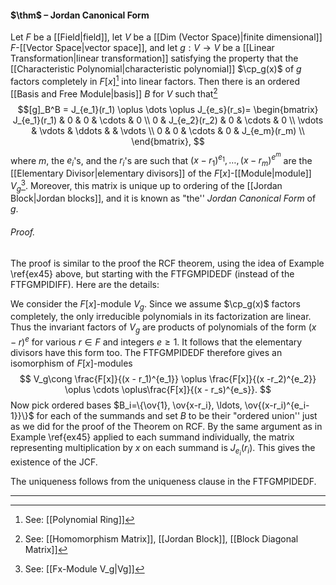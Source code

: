 #### $\thm$ – Jordan Canonical Form
Let $F$ be a [[Field|field]], let $V$ be a [[Dim (Vector Space)|finite dimensional]] $F$-[[Vector Space|vector space]], and let $g: V \to V$ be a [[Linear Transformation|linear transformation]] satisfying the property that the [[Characteristic Polynomial|characteristic polynomial]] $\cp_g(x)$ of $g$ factors completely in $F[x]$[^1] into linear factors. Then there is an ordered [[Basis and Free Module|basis]] $B$ for $V$ such that[^3] 
$$[g]_B^B = J_{e_1}(r_1) \oplus \dots \oplus J_{e_s}(r_s)=
\begin{bmatrix}
J_{e_1}(r_1) & 0 & 0 & \cdots & 0 \\
0 &  J_{e_2}(r_2)  & 0 & \cdots & 0 \\
\vdots & \vdots & \ddots &  & \vdots \\
0 & 0 & \cdots & 0 &  J_{e_m}(r_m) \\
\end{bmatrix},
$$
where  $m$, the $e_i$'s, and the $r_i$'s are such that $(x - r_1)^{e_1}, \ldots, (x - r_m)^{e^m}$ are the [[Elementary Divisor|elementary divisors]] of the $F[x]$-[[Module|module]] $V_g$[^2]. Moreover, this matrix is unique up to ordering of the [[Jordan Block|Jordan blocks]], and it is known as "the'' *Jordan Canonical Form* of $g$. 

###### *Proof.* 
The proof is similar to the proof the RCF theorem, using the idea of Example \ref{ex45} above, but starting with the FTFGMPIDEDF (instead of the FTFGMPIDIFF). Here are the details:

We consider the $F[x]$-module $V_g$. Since we assume $\cp_g(x)$ factors completely, the only irreducible polynomials in its factorization are linear. Thus the invariant factors of $V_g$ are products of polynomials of the form $(x-r)^e$ for various $r \in F$ and integers $e \geq 1$. It follows that the elementary divisors have this  form too. The FTFGMPIDEDF therefore gives an isomorphism of $F[x]$-modules $$ V_g\cong \frac{F[x]}{(x - r_1)^{e_1}} \oplus \frac{F[x]}{(x -r_2)^{e_2}} \oplus \cdots \oplus\frac{F[x]}{(x - r_s)^{e_s}}. $$Now pick ordered bases $B_i=\{\ov{1}, \ov{x-r_i},  \ldots, \ov{(x-r_i)^{e_i-1}}\}$ for each of the summands and set $B$ to be their "ordered union''  just as we did for the proof of the Theorem on RCF. By the same argument as in Example \ref{ex45} applied to each summand individually, the matrix representing multiplication by $x$ on each summand is $J_{e_i}(r_i)$. This gives the existence of the JCF.

The uniqueness follows from the uniqueness clause in the FTFGMPIDEDF.
***

[^1]: See: [[Polynomial Ring]]
[^2]: See: [[Fx-Module V_g|Vg]]
[^3]: See: [[Homomorphism Matrix]], [[Jordan Block]], [[Block Diagonal Matrix]]